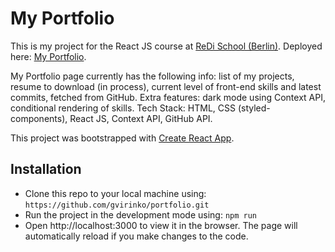 # My Portfolio

This is my project for the React JS course at [ReDi School (Berlin)](https://www.redi-school.org/berlin).
Deployed here: [My Portfolio](https://gvirinko.github.io/portfolio).

My Portfolio page currently has the following info: list of my projects, resume to download (in process), current level of front-end skills and latest commits, fetched from GitHub.
Extra features: dark mode using Context API, conditional rendering of skills.
Tech Stack: HTML, CSS (styled-components), React JS, Context API, GitHub API.

This project was bootstrapped with [Create React App](https://github.com/facebook/create-react-app).

## Installation

- Clone this repo to your local machine using: `https://github.com/gvirinko/portfolio.git`
- Run the project in the development mode using: `npm run`
- Open http://localhost:3000 to view it in the browser. The page will automatically reload if you make changes to the code.
